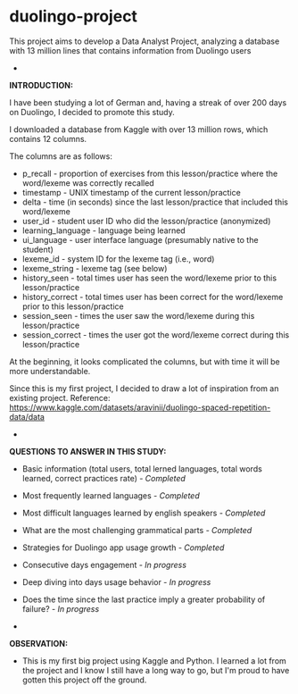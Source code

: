 # duolingo-project
This project aims to develop a Data Analyst Project, analyzing a database with 13 million lines that contains information from Duolingo users

-
**INTRODUCTION:**

I have been studying a lot of German and, having a streak of over 200 days on Duolingo, I decided to promote this study.

I downloaded a database from Kaggle with over 13 million rows, which contains 12 columns. 

The columns are as follows:

- p_recall - proportion of exercises from this lesson/practice where the word/lexeme was correctly recalled
- timestamp - UNIX timestamp of the current lesson/practice
- delta - time (in seconds) since the last lesson/practice that included this word/lexeme
- user_id - student user ID who did the lesson/practice (anonymized)
- learning_language - language being learned
- ui_language - user interface language (presumably native to the student)
- lexeme_id - system ID for the lexeme tag (i.e., word)
- lexeme_string - lexeme tag (see below)
- history_seen - total times user has seen the word/lexeme prior to this lesson/practice
- history_correct - total times user has been correct for the word/lexeme prior to this lesson/practice
- session_seen - times the user saw the word/lexeme during this lesson/practice
- session_correct - times the user got the word/lexeme correct during this lesson/practice

At the beginning, it looks complicated the columns, but with time it will be more understandable.

Since this is my first project, I decided to draw a lot of inspiration from an existing project. Reference: https://www.kaggle.com/datasets/aravinii/duolingo-spaced-repetition-data/data

-
**QUESTIONS TO ANSWER IN THIS STUDY:**

- Basic information (total users, total lerned languages, total words learned, correct practices rate) *- Completed*
- Most frequently learned languages *- Completed*
- Most difficult languages learned by english speakers *- Completed*
- What are the most challenging grammatical parts *- Completed*
- Strategies for Duolingo app usage growth *- Completed*
- Consecutive days engagement *- In progress*
- Deep diving into days usage behavior *- In progress*
- Does the time since the last practice imply a greater probability of failure? *- In progress*

-
**OBSERVATION:**
- This is my first big project using Kaggle and Python. I learned a lot from the project and I know I still have a long way to go, but I'm proud to have gotten this project off the ground.
